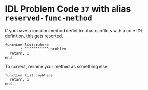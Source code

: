 # IDL Problem Code `37` with alias `reserved-func-method`

If you have a function method definition that conflicts with a core IDL definition, this gets reported.

```idl
function list::where
       ; ^^^^^^^^^^^ problem
  return, 1
end
```

To correct, rename your method as something else.

```idl
function list::myWhere
  return, 1
end
```
